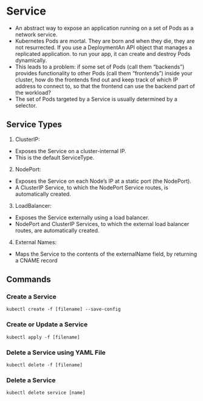 # Service

- An abstract way to expose an application running on a set of Pods as a network service.
- Kubernetes Pods are mortal. They are born and when they die, they are not resurrected. If you use a DeploymentAn API object that manages a replicated application. to run your app, it can create and destroy Pods dynamically.
- This leads to a problem: if some set of Pods (call them “backends”) provides functionality to other Pods (call them “frontends”) inside your cluster, how do the frontends find out and keep track of which IP address to connect to, so that the frontend can use the backend part of the workload?
- The set of Pods targeted by a Service is usually determined by a selector.

## Service Types

1. ClusterIP:

- Exposes the Service on a cluster-internal IP.
- This is the default ServiceType.

2. NodePort:

- Exposes the Service on each Node’s IP at a static port (the NodePort).
- A ClusterIP Service, to which the NodePort Service routes, is automatically created.

3. LoadBalancer:

- Exposes the Service externally using a load balancer. 
- NodePort and ClusterIP Services, to which the external load balancer routes, are automatically created.

4. External Names:

- Maps the Service to the contents of the externalName field, by returning a CNAME record

## Commands

### Create a Service

```console
kubectl create -f [filename] --save-config
```

### Create or Update a Service

```console
kubectl apply -f [filename]
```

### Delete a Service using YAML File

```console
kubectl delete -f [filename]
```

### Delete a Service

```console
kubectl delete service [name]
```
